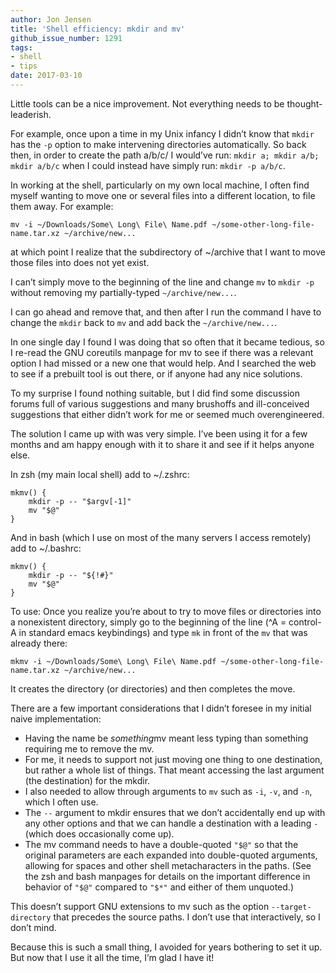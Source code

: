 ```yaml
---
author: Jon Jensen
title: 'Shell efficiency: mkdir and mv'
github_issue_number: 1291
tags:
- shell
- tips
date: 2017-03-10
---
```


Little tools can be a nice improvement. Not everything needs to be thought-leaderish.

For example, once upon a time in my Unix infancy I didn’t know that `mkdir` has the `-p` option to make intervening directories automatically. So back then, in order to create the path a/b/c/ I would’ve run: `mkdir a; mkdir a/b; mkdir a/b/c` when I could instead have simply run: `mkdir -p a/b/c`.

In working at the shell, particularly on my own local machine, I often find myself wanting to move one or several files into a different location, to file them away. For example:

```shell
mv -i ~/Downloads/Some\ Long\ File\ Name.pdf ~/some-other-long-file-name.tar.xz ~/archive/new...
```

at which point I realize that the subdirectory of ~/archive that I want to move those files into does not yet exist.

I can’t simply move to the beginning of the line and change `mv` to `mkdir -p` without removing my partially-typed `~/archive/new...`.

I can go ahead and remove that, and then after I run the command I have to change the `mkdir` back to `mv` and add back the `~/archive/new...`.

In one single day I found I was doing that so often that it became tedious, so I re-read the GNU coreutils manpage for mv to see if there was a relevant option I had missed or a new one that would help. And I searched the web to see if a prebuilt tool is out there, or if anyone had any nice solutions.

To my surprise I found nothing suitable, but I did find some discussion forums full of various suggestions and many brushoffs and ill-conceived suggestions that either didn’t work for me or seemed much overengineered.

The solution I came up with was very simple. I’ve been using it for a few months and am happy enough with it to share it and see if it helps anyone else.

In zsh (my main local shell) add to ~/.zshrc:

```shell
mkmv() {
    mkdir -p -- "$argv[-1]"
    mv "$@"
}
```

And in bash (which I use on most of the many servers I access remotely) add to ~/.bashrc:

```shell
mkmv() {
    mkdir -p -- "${!#}"
    mv "$@"
}
```

To use: Once you realize you’re about to try to move files or directories into a nonexistent directory, simply go to the beginning of the line (^A = control-A in standard emacs keybindings) and type `mk` in front of the `mv` that was already there:

```shell
mkmv -i ~/Downloads/Some\ Long\ File\ Name.pdf ~/some-other-long-file-name.tar.xz ~/archive/new...
```

It creates the directory (or directories) and then completes the move.

There are a few important considerations that I didn’t foresee in my initial naive implementation:

- Having the name be *something*mv meant less typing than something requiring me to remove the mv.
- For me, it needs to support not just moving one thing to one destination, but rather a whole list of things. That meant accessing the last argument (the destination) for the mkdir.
- I also needed to allow through arguments to `mv` such as `-i`, `-v`, and `-n`, which I often use.
- The `--` argument to mkdir ensures that we don’t accidentally end up with any other options and that we can handle a destination with a leading `-` (which does occasionally come up).
- The mv command needs to have a double-quoted `"$@"` so that the original parameters are each expanded into double-quoted arguments, allowing for spaces and other shell metacharacters in the paths. (See the zsh and bash manpages for details on the important difference in behavior of `"$@"` compared to `"$*"` and either of them unquoted.)

This doesn’t support GNU extensions to mv such as the option `--target-directory` that precedes the source paths. I don’t use that interactively, so I don’t mind.

Because this is such a small thing, I avoided for years bothering to set it up. But now that I use it all the time, I’m glad I have it!
